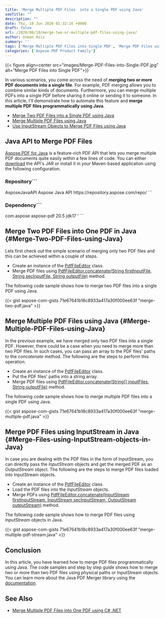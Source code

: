 ```yaml
---
title: 'Merge Multiple PDF Files  into a Single PDF using Java'
seoTitle: ""
description: ""
date: Thu, 18 Jun 2020 01:32:16 +0000
draft: false
url: /2020/06/18/merge-two-or-multiple-pdf-files-using-java/
author: Usman Aziz
summary: ''
tags: ['Merge Multiple PDF Files into Single PDF', 'Merge PDF Files using Java']
categories: ['Aspose.PDF Product Family']
---
```




{{< figure align=center src="images/Merge-PDF-Files-into-Single-PDF.jpg" alt="Merge PDF Files into Single PDF">}}


In various scenarios, you come across the need of **merging two or more PDF documents into a single file**. For example, PDF merging allows you to combine similar kinds of documents. Furthermore, you can merge multiple PDFs into a single PDF before sharing it online or sending it to someone. In this article, I'll demonstrate how to automate this feature and **merge multiple PDF files programmatically using Java**.

*   [Merge Two PDF Files into a Single PDF using Java][1]
*   [Merge Multiple PDF Files using Java][2]
*   [Use InputStream Objects to Merge PDF Files using Java][3]

## Java API to Merge PDF Files

[Aspose.PDF for Java][4] is a feature-rich PDF API that lets you merge multiple PDF documents quite easily within a few lines of code. You can either [download][5] the API's JAR or install it in your Maven-based application using the following configuration.

### Repository```
<repository>
    <id>AsposeJavaAPI</id>
    <name>Aspose Java API</name>
    <url>https://repository.aspose.com/repo/</url>
</repository>
```

### Dependency```
<dependency>
    <groupId>com.aspose</groupId>
    <artifactId>aspose-pdf</artifactId>
    <version>20.5</version>
    <classifier>jdk17</classifier>
</dependency>'
```

## Merge Two PDF Files into One PDF in Java {#Merge-Two-PDF-Files-using-Java}

Lets first check out the simple scenario of merging only two PDF files and this can be achieved within a couple of steps.

*   Create an instance of the [PdfFileEditor][6] class.
*   Merge PDF files using [PdfFileEditor.concatenate(String firstInputFile, String secInputFile, String outputFile)][7] method.

The following code sample shows how to merge two PDF files into a single PDF using Java.

{{< gist aspose-com-gists 71e67641b18c8933a417a30f000ee63f "merge-two-pdf.java" >}}

## Merge Multiple PDF Files using Java {#Merge-Multiple-PDF-Files-using-Java}

In the previous example, we have merged only two PDF files into a single PDF. However, there could be a case when you need to merge more than two PDF files. In such cases, you can pass an array to the PDF files' paths to the _concatenate_ method. The following are the steps to perform this operation.

*   Create an instance of the [PdfFileEditor][8] class.
*   Put the PDF files' paths into a string array.
*   Merge PDF files using [PdfFileEditor.concatenate(String\[\] inputFiles, String outputFile)][9] method.

The following code sample shows how to merge multiple PDF files into a single PDF using Java.

{{< gist aspose-com-gists 71e67641b18c8933a417a30f000ee63f "merge-multiple-pdf.java" >}}

## Merge PDF Files using InputStream in Java {#Merge-Files-using-InputStream-objects-in-Java}

In case you are dealing with the PDF files in the form of InputStream, you can directly pass the _InputStream_ objects and get the merged PDF as an _OutputStream_ object. The following are the steps to merge PDF files loaded into InputStream objects.

*   Create an instance of the [PdfFileEditor][10] class.
*   Load the PDF files into the _InputStream_ objects.
*   Merge PDFs using [PdfFileEditor.concatenate(InputStream firstInputStream, InputStream secInputStream, OutputStream outputStream)][11] method.

The following code sample shows how to merge PDF files using _InputStream_ objects in Java.

{{< gist aspose-com-gists 71e67641b18c8933a417a30f000ee63f "merge-multiple-pdf-stream.java" >}}

## Conclusion

In this article, you have learned how to merge PDF files programmatically using Java. The code samples and step by step guide shows how to merge two or more than two PDF files using physical paths or InputStream objects. You can learn more about the Java PDF Merger library using the [documentation][12].

## See Also

*   [Merge Multiple PDF Files into One PDF using C# .NET][13]




[1]: #Merge-Two-PDF-Files-using-Java
[2]: #Merge-Multiple-PDF-Files-using-Java
[3]: #Merge-Files-using-InputStream-objects-in-Java
[4]: https://products.aspose.com/pdf/java
[5]: https://downloads.aspose.com/pdf/java
[6]: https://apireference.aspose.com/pdf/java/com.aspose.pdf.facades/PdfFileEditor
[7]: https://apireference.aspose.com/pdf/java/com.aspose.pdf.facades/PdfFileEditor#concatenate-java.lang.String-java.lang.String-java.lang.String-
[8]: https://apireference.aspose.com/pdf/java/com.aspose.pdf.facades/PdfFileEditor
[9]: https://apireference.aspose.com/pdf/java/com.aspose.pdf.facades/PdfFileEditor#concatenate-java.lang.String:A-java.lang.String-
[10]: https://apireference.aspose.com/pdf/java/com.aspose.pdf.facades/PdfFileEditor
[11]: https://apireference.aspose.com/pdf/java/com.aspose.pdf.facades/PdfFileEditor#concatenate-java.io.InputStream-java.io.InputStream-java.io.OutputStream-
[12]: https://docs.aspose.com/display/pdfjava/Getting+Started
[13]: https://blog.aspose.com/2020/01/16/merge-multiple-pdf-files-in-csharp-net/






